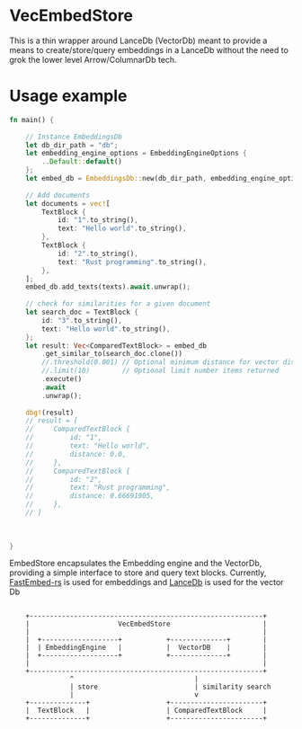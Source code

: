 # VecEmbedStore

This is a thin wrapper around LanceDb (VectorDb) meant to provide a means to create/store/query
embeddings in a LanceDb without the need to grok the lower level Arrow/ColumnarDb tech.

# Usage example

```rust
fn main() {
    
    // Instance EmbeddingsDb
    let db_dir_path = "db";
    let embedding_engine_options = EmbeddingEngineOptions {
        ..Default::default()
    };
    let embed_db = EmbeddingsDb::new(db_dir_path, embedding_engine_options).await.unwrap();
    
    // Add documents
    let documents = vec![
        TextBlock {
            id: "1".to_string(),
            text: "Hello world".to_string(),
        },
        TextBlock {
            id: "2".to_string(),
            text: "Rust programming".to_string(),
        },
    ];
    embed_db.add_texts(texts).await.unwrap();
    
    // check for similarities for a given document
    let search_doc = TextBlock {
        id: "3".to_string(),
        text: "Hello world".to_string(),
    };
    let result: Vec<ComparedTextBlock> = embed_db
        .get_similar_to(search_doc.clone())
        //.threshold(0.001) // Optional minimum distance for vector distance comparisons
        //.limit(10)        // Optional limit number items returned
        .execute()
        .await
        .unwrap();
    
    dbg!(result)
    // result = [
    //     ComparedTextBlock {
    //         id: "1",
    //         text: "Hello world",
    //         distance: 0.0,
    //     },
    //     ComparedTextBlock {
    //         id: "2",
    //         text: "Rust programming",
    //         distance: 0.66691905,
    //     },
    // ]
    
    
    
}
```
EmbedStore encapsulates the Embedding engine and the VectorDb, providing a 
simple interface to store and query text blocks.
Currently,  [FastEmbed-rs](https://github.com/Anush008/fastembed-rs) is used for embeddings and [LanceDb](https://lancedb.github.io/lancedb/) is used for the vector Db

```text

    +----------------------------------------------------------+
    |                      VecEmbedStore                       |
    |                                                          |
    |  +-------------------+           +--------------+        |
    |  | EmbeddingEngine   |           |  VectorDB    |        |
    |  +-------------------+           +--------------+        |
    |                                                          |
    +----------------------------------------------------------+
               ^                              |
               | store                        | similarity search
               |                              v
    +--------------+                   +-----------------------+
    |  TextBlock   |                   | ComparedTextBlock     |
    +--------------+                   +-----------------------+
    
    
```
